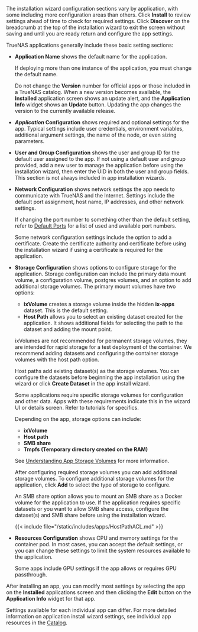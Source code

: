 &NewLine;

The installation wizard configuration sections vary by application, with some including more configuration areas than others.
Click **Install** to review settings ahead of time to check for required settings.
Click **Discover** on the breadcrumb at the top of the installation wizard to exit the screen without saving and until you are ready return and configure the app settings.

TrueNAS applications generally include these basic setting sections:

* **Application Name** shows the default name for the application.

  If deploying more than one instance of the application, you must change the default name.

  Do not change the **Version** number for official apps or those included in a TrueNAS catalog.
  When a new version becomes available, the **Installed** application screen shows an update alert, and the **Application Info** widget shows an **Update** button.
  Updating the app changes the version to the currently available release.

* ***Application* Configuration** shows required and optional settings for the app.
    Typical settings include user credentials, environment variables, additional argument settings, the name of the node, or even sizing parameters.

* **User and Group Configuration** shows the user and group ID for the default user assigned to the app.
  If not using a default user and group provided, add a new user to manage the application before using the installation wizard, then enter the UID in both the user and group fields.
  This section is not always included in app installation wizards.

* **Network Configuration** shows network settings the app needs to communicate with TrueNAS and the Internet.
  Settings include the default port assignment, host name, IP addresses, and other network settings.

  If changing the port number to something other than the default setting, refer to [Default Ports](https://www.truenas.com/docs/references/defaultports/) for a list of used and available port numbers.

  Some network configuration settings include the option to add a certificate. Create the certificate authority and certificate before using the installation wizard if using a certificate is required for the application.

* **Storage Configuration** shows options to configure storage for the application.
  Storage configuration can include the primary data mount volume, a configuration volume, postgres volumes, and an option to add additional storage volumes.
  The primary mount volumes have two options:
  * **ixVolume** creates a storage volume inside the hidden **ix-apps** dataset. This is the default setting.
  * **Host Path** allows you to select an existing dataset created for the application. It shows additional fields for selecting the path to the dataset and adding the mount point.

  ixVolumes are not recommended for permanent storage volumes, they are intended for rapid storage for a test deployment of the container.
  We recommend adding datasets and configuring the container storage volumes with the host path option.

  Host paths add existing dataset(s) as the storage volumes.
  You can configure the datasets before beginning the app installation using the wizard or click **Create Dataset** in the app install wizard.

  Some applications require specific storage volumes for configuration and other data.
  Apps with these requirements indicate this in the wizard UI or details screen.
  Refer to tutorials for specifics.

  Depending on the app, storage options can include:
  * **ixVolume**
  * **Host path**
  * **SMB share**
  * **Tmpfs (Temporary directory created on the RAM)**

  See [Understanding App Storage Volumes](/getting-started/app-storage-volumes) for more information.

  After configuring required storage volumes you can add additional storage volumes.
  To configure additional storage volumes for the application, click **Add** to select the type of storage to configure.
  
  An SMB share option allows you to mount an SMB share as a Docker volume for the application to use.
  If the application requires specific datasets or you want to allow SMB share access, configure the dataset(s) and SMB share before using the installation wizard.

  {{< include file="/static/includes/apps/HostPathACL.md" >}}
  
* **Resources Configuration** shows CPU and memory settings for the container pod.
   In most cases, you can accept the default settings, or you can change these settings to limit the system resources available to the application.

   Some apps include GPU settings if the app allows or requires GPU passthrough.

After installing an app, you can modify most settings by selecting the app on the **Installed** applications screen and then clicking the **Edit** button on the **Application Info** widget for that app.

Settings available for each individual app can differ.
For more detailed information on application install wizard settings, see individual app resources in the [Catalog](/catalog).
